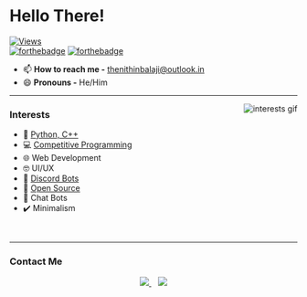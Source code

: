 # Hello There!

[![Views](https://komarev.com/ghpvc/?username=thenithinbalaji&color=blue&label=PROFILE+VIEWS)](https://github.com/thenithinbalaji)   
[![forthebadge](https://forthebadge.com/images/badges/made-with-markdown.svg)](https://raw.githubusercontent.com/thenithinbalaji/thenithinbalaji/main/README.md)
[![forthebadge](https://forthebadge.com/images/badges/built-with-love.svg)](https://github.com/thenithinbalaji?tab=repositories&q=&type=&language=&sort=stargazers)

- 📫 **How to reach me -** [thenithinbalaji@outlook.in](mailto:thenithinbalaji@outlook.in)
- 😄 **Pronouns -** He/Him

---

<a href = "https://github.com/thenithinbalaji?tab=repositories">
<img alt="interests gif" src="https://user-images.githubusercontent.com/73932121/156936502-bd32a7b8-7c72-47b2-aa43-b35f5547d28f.gif" align="right"/>
</a>

### Interests

- 🐍 [Python, C++](https://www.hackerrank.com/thenithinbalaji)
- 💻 [Competitive Programming](https://codeforces.com/profile/thenithinbalaji)
- 🌐 Web Development
- 🤓 UI/UX
- 🤖 [Discord Bots](https://discordbotlist.com/users/756511707228143646)
- 📇 [Open Source](https://github.com/thenithinbalaji?tab=repositories&q=&type=&language=&sort=stargazers) 
- 💬 Chat Bots
- ✔️ Minimalism 

<br/>

---

### Contact Me

<p align = 'center'>
 <a href = 'mailto:thenithinbalaji@outlook.in'><img src = 'https://user-images.githubusercontent.com/73932121/156936080-302b8401-fced-44ec-a759-aa17e3476991.svg'>
 </a>&nbsp;&nbsp;     
 <a href = 'https://www.linkedin.com/in/thenithinbalaji/'> <img src = 'https://user-images.githubusercontent.com/73932121/156936120-7d41b2a8-1d04-4fb4-b2db-de468965799f.svg'>
 </a>
</p>
